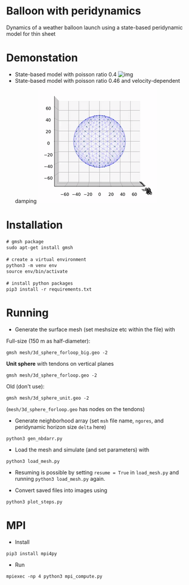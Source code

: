 # Balloon with peridynamics

Dynamics of a weather balloon launch using a state-based peridynamic model for thin sheet

# Demonstation

- State-based model with poisson ratio 0.4
![img](demo/nodamping.gif)
- State-based model with poisson ratio 0.46 and velocity-dependent damping
![img](demo/damping.gif)


# Installation
```
# gmsh package
sudo apt-get install gmsh

# create a virtual environment
python3 -m venv env
source env/bin/activate

# install python packages
pip3 install -r requirements.txt
```

# Running

- Generate the surface mesh (set meshsize etc within the file) with

Full-size (150 m as half-diameter):
```
gmsh mesh/3d_sphere_forloop_big.geo -2 
```

**Unit sphere** with tendons on vertical planes 
```
gmsh mesh/3d_sphere_forloop.geo -2
```

Old (don't use):
```
gmsh mesh/3d_sphere_unit.geo -2
```
(`mesh/3d_sphere_forloop.geo` has nodes on the tendons)

- Generate neighborhood array (set `msh` file name, `ngores`, and peridynamic horizon size `delta` here)
```
python3 gen_nbdarr.py
```
* Load the mesh and simulate (and set parameters) with 
```
python3 load_mesh.py
```
- Resuming is possible by setting `resume = True` in `load_mesh.py` and running `python3 load_mesh.py` again.

- Convert saved files into images using
```
python3 plot_steps.py
```

# MPI

- Install 

```
pip3 install mpi4py
```

- Run

```
mpiexec -np 4 python3 mpi_compute.py
```
